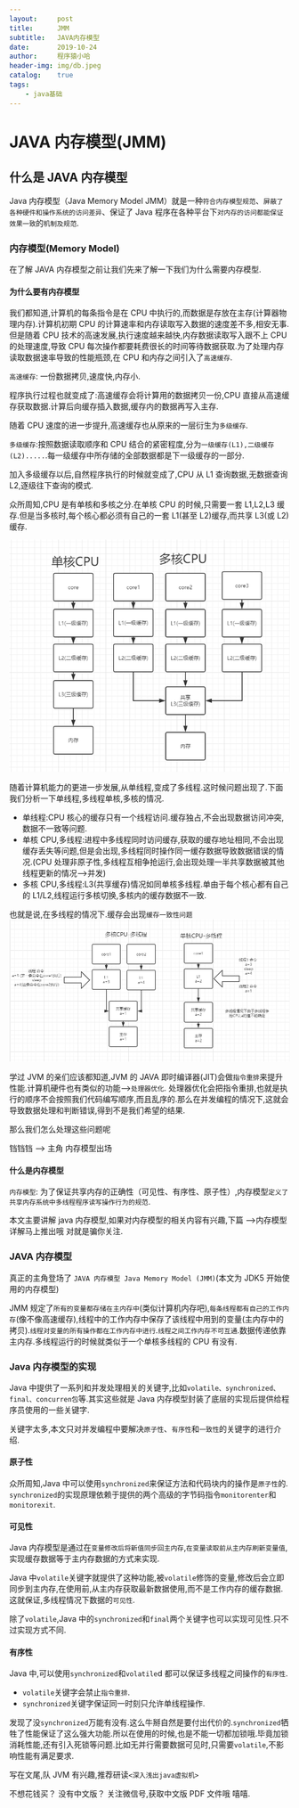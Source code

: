 ```yaml
---
layout:     post
title:      JMM
subtitle:   JAVA内存模型
date:       2019-10-24
author:     程序猿小哈
header-img: img/db.jpeg
catalog: 	true
tags:
    - java基础
---
```


# JAVA 内存模型(JMM)

## 什么是 JAVA 内存模型

Java 内存模型（Java Memory Model JMM）就是一种`符合内存模型规范`、`屏蔽了各种硬件和操作系统的访问差异`、保证了 Java 程序在各种平台下`对内存的访问都能保证效果一致`的`机制及规范`.

### 内存模型(Memory Model)

在了解 JAVA 内存模型之前让我们先来了解一下我们为什么需要内存模型.

#### 为什么要有内存模型

我们都知道,计算机的每条指令是在 CPU 中执行的,而数据是存放在主存(计算器物理内存).计算机初期 CPU 的计算速率和内存读取写入数据的速度差不多,相安无事.但是随着 CPU 技术的高速发展,执行速度越来越快,内存数据读取写入跟不上 CPU 的处理速度,导致 CPU 每次操作都要耗费很长的时间等待数据获取.为了处理内存读取数据速率导致的性能瓶颈,在 CPU 和内存之间引入了`高速缓存`.

`高速缓存`: 一份数据拷贝,速度快,内存小.

程序执行过程也就变成了:高速缓存会将计算用的数据拷贝一份,CPU 直接从高速缓存获取数据.计算后向缓存插入数据,缓存内的数据再写入主存.

随着 CPU 速度的进一步提升,高速缓存也从原来的一层衍生为`多级缓存`.

`多级缓存`:按照数据读取顺序和 CPU 结合的紧密程度,分为`一级缓存(L1),二级缓存(L2).....`.每一级缓存中所存储的全部数据都是下一级缓存的一部分.

加入多级缓存以后,自然程序执行的时候就变成了,CPU 从 L1 查询数据,无数据查询 L2,逐级往下查询的模式.

众所周知,CPU 是有单核和多核之分.在单核 CPU 的时候,只需要一套 L1,L2,L3 缓存.但是当多核时,每个核心都必须有自己的一套 L1(甚至 L2)缓存,而共享 L3(或 L2)缓存.

![CPU高速缓存](/postImg/2.png)

随着计算机能力的更进一步发展,从单线程,变成了多线程.这时候问题出现了.下面我们分析一下单线程,多线程单核,多核的情况.

- 单线程:CPU 核心的缓存只有一个线程访问.缓存独占,不会出现数据访问冲突,数据不一致等问题.
- 单核 CPU,多线程:进程中多线程同时访问缓存,获取的缓存地址相同,不会出现缓存丢失等问题,但是会出现,多线程同时操作同一缓存数据导致数据错误的情况.(CPU 处理非原子性,多线程互相争抢运行,会出现处理一半共享数据被其他线程更新的情况-->并发)
- 多核 CPU,多线程:L3(共享缓存)情况如同单核多线程.单由于每个核心都有自己的 L1/L2,线程运行多核切换,多核内的缓存数据不一致.

也就是说,在多线程的情况下.缓存会出现`缓存一致性问题`
![CPU高速缓存](/postImg/1.png)

学过 JVM 的亲们应该都知道,JVM 的 JAVA 即时编译器(JIT)会做`指令重排`来提升性能.计算机硬件也有类似的功能-->`处理器优化`.
处理器优化会把指令重排,也就是执行的顺序不会按照我们代码编写顺序,而且乱序的.那么在并发编程的情况下,这就会导致数据处理和判断错误,得到不是我们希望的结果.

那么我们怎么处理这些问题呢

铛铛铛 --> 主角 内存模型出场

#### 什么是内存模型

`内存模型`: 为了保证共享内存的正确性（可见性、有序性、原子性）,内存模型`定义了共享内存系统中多线程程序读写操作行为的规范`.

本文主要讲解 java 内存模型,如果对内存模型的相关内容有兴趣,下篇 -->内存模型详解马上推出哦 对就是骗你关注.

### JAVA 内存模型

真正的主角登场了 `JAVA 内存模型 Java Memory Model (JMM)`(本文为 JDK5 开始使用的内存模型)

JMM 规定了`所有的变量都存储在主内存中`(类似计算机内存吧),`每条线程都有自己的工作内存`(像不像高速缓存),线程中的工作内存中保存了该线程中用到的变量(主内存中的拷贝).`线程对变量的所有操作都在工作内存中进行`.`线程之间工作内存不可互通`.数据传递依靠主内存.多线程运行的时候就类似于一个单核多线程的 CPU 有没有.

### Java 内存模型的实现

Java 中提供了一系列和并发处理相关的关键字,比如`volatile、synchronized、final、concurren包`等.其实这些就是 Java 内存模型封装了底层的实现后提供给程序员使用的一些关键字.

关键字太多,本文只对并发编程中要解决`原子性`、`有序性`和`一致性`的关键字的进行介绍.

#### 原子性

众所周知,Java 中可以使用`synchronized`来保证方法和代码块内的操作是`原子性`的.
`synchronized`的实现原理依赖于提供的两个高级的字节码指令`monitorenter`和`monitorexit`.

#### 可见性

Java 内存模型是通过在`变量修改后将新值同步回主内存`,`在变量读取前从主内存刷新变量值`,实现缓存数据等于主内存数据的方式来实现.

Java 中`volatile`关键字就提供了这种功能,被`volatile`修饰的变量,修改后会立即同步到主内存,在使用前,从主内存获取最新数据使用,而不是工作内存的缓存数据.这就保证,多线程情况下数据的`可见性`.

除了`volatile`,Java 中的`synchronized`和`final`两个关键字也可以实现可见性.只不过实现方式不同.

#### 有序性

Java 中,可以使用`synchronized`和`volatile`d 都可以保证多线程之间操作的`有序性`.

- `volatile`关键字会禁止`指令重排`.
- `synchronized`关键字保证同一时刻只允许单线程操作.

发现了没`synchronized`万能有没有.这么牛掰自然是要付出代价的.`synchronized`牺牲了性能保证了这么强大功能.所以在使用的时候,也是不能一切都加锁哦.毕竟加锁消耗性能,还有引入死锁等问题.比如无并行需要数据可见时,只需要`volatile`,不影响性能有满足要求.

写在文尾,队 JVM 有兴趣,推荐研读`<深入浅出java虚拟机>`

不想花钱买？ 没有中文版？ 关注微信号,获取中文版 PDF 文件哦 嘻嘻.


